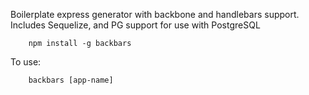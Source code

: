 Boilerplate express generator with backbone and handlebars support. Includes Sequelize, and PG support for use with PostgreSQL

		npm install -g backbars


To use:

		backbars [app-name]